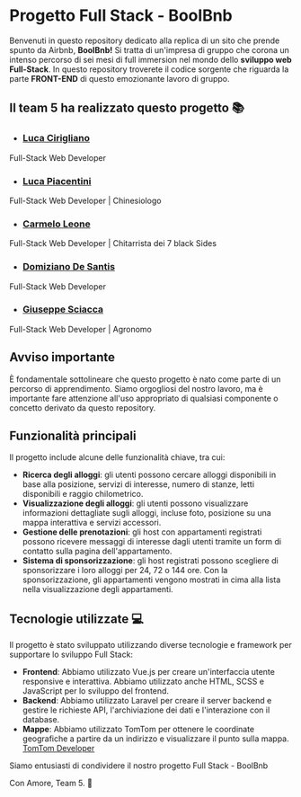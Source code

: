 # Progetto Full Stack - BoolBnb

Benvenuti in questo repository dedicato alla replica di un sito che prende spunto da Airbnb, **BoolBnb!** Si tratta di un'impresa di gruppo che corona un intenso percorso di sei mesi di full immersion nel mondo dello **sviluppo web Full-Stack**. In questo repository troverete il codice sorgente che riguarda la parte **FRONT-END** di questo emozionante lavoro di gruppo.

## Il team 5 ha realizzato questo progetto 📚
-  ### [Luca Cirigliano](https://www.linkedin.com/in/luca-cirigliano/)
 Full-Stack Web Developer
-  ### [Luca Piacentini](https://www.linkedin.com/in/lucapiacentini/) 
 Full-Stack Web Developer | Chinesiologo
-  ### [Carmelo Leone](https://www.linkedin.com/in/leonecarmelo/) 
 Full-Stack Web Developer | Chitarrista dei 7 black Sides
-  ### [Domiziano De Santis](https://www.linkedin.com/in/domizianodesantis/) 
 Full-Stack Web Developer
-  ### [Giuseppe Sciacca](https://www.linkedin.com/in/giuseppe-s-b43079167/)
 Full-Stack Web Developer | Agronomo

## Avviso importante
È fondamentale sottolineare che questo progetto è nato come parte di un percorso di apprendimento. Siamo orgogliosi del nostro lavoro, ma è importante fare attenzione all'uso appropriato di qualsiasi componente o concetto derivato da questo repository.

## Funzionalità principali

Il progetto include alcune delle funzionalità chiave, tra cui:

- **Ricerca degli alloggi**: gli utenti possono cercare alloggi disponibili in base alla posizione, servizi di interesse, numero di stanze, letti disponibili e raggio chilometrico.
- **Visualizzazione degli alloggi**: gli utenti possono visualizzare informazioni dettagliate sugli alloggi, incluse foto, posizione su una mappa interattiva e servizi accessori.
- **Gestione delle prenotazioni**: gli host con appartamenti registrati possono ricevere messaggi di interesse dagli utenti tramite un form di contatto sulla pagina dell'appartamento.
- **Sistema di sponsorizzazione**: gli host registrati possono scegliere di sponsorizzare i loro alloggi per 24, 72 o 144 ore. Con la sponsorizzazione, gli appartamenti vengono mostrati in cima alla lista nella visualizzazione degli appartamenti.

## Tecnologie utilizzate 💻

Il progetto è stato sviluppato utilizzando diverse tecnologie e framework per supportare lo sviluppo Full Stack:

- **Frontend**: Abbiamo utilizzato Vue.js per creare un'interfaccia utente responsive e interattiva. Abbiamo utilizzato anche HTML, SCSS e JavaScript per lo sviluppo del frontend.
- **Backend**: Abbiamo utilizzato Laravel per creare il server backend e gestire le richieste API, l'archiviazione dei dati e l'interazione con il database.
- **Mappe**: Abbiamo utilizzato TomTom per ottenere le coordinate geografiche a partire da un indirizzo e visualizzare il punto sulla mappa. [TomTom Developer](https://developer.tomtom.com/)

Siamo entusiasti di condividere il nostro progetto Full Stack - BoolBnb

Con Amore,
Team 5.
🌱
